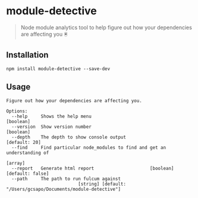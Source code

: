 # module-detective

> Node module analytics tool to help figure out how your dependencies are affecting you 🖲

## Installation

```
npm install module-detective --save-dev
```

## Usage

```
Figure out how your dependencies are affecting you.

Options:
  --help     Shows the help menu                                       [boolean]
  --version  Show version number                                       [boolean]
  --depth    The depth to show console output                      [default: 20]
  --find     Find particular node_modules to find and get an understanding of
                                                                         [array]
  --report   Generate html report                     [boolean] [default: false]
  --path     The path to run fulcum against
                           [string] [default: "/Users/gcsapo/Documents/module-detective"]
```
